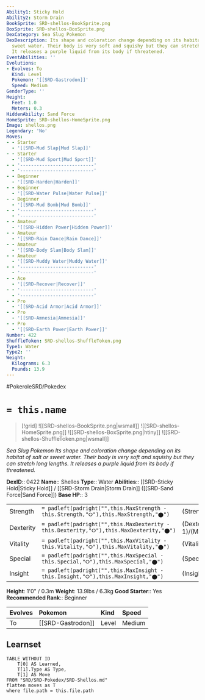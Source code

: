 ```yaml
---
Ability1: Sticky Hold
Ability2: Storm Drain
BookSprite: SRD-shellos-BookSprite.png
BoxSprite: SRD-shellos-BoxSprite.png
DexCategory: Sea Slug Pokemon
DexDescription: Its shape and coloration change depending on its habitat of salt or
  sweet water. Their body is very soft and squishy but they can stretch long lengths.
  It releases a purple liquid from its body if threatened.
EventAbilities: ''
Evolutions:
- Evolves: To
  Kind: Level
  Pokemon: '[[SRD-Gastrodon]]'
  Speed: Medium
GenderType: ''
Height:
  Feet: 1.0
  Meters: 0.3
HiddenAbility: Sand Force
HomeSprite: SRD-shellos-HomeSprite.png
Image: shellos.png
Legendary: 'No'
Moves:
- - Starter
  - '[[SRD-Mud Slap|Mud Slap]]'
- - Starter
  - '[[SRD-Mud Sport|Mud Sport]]'
- - '---------------------------'
  - '---------------------------'
- - Beginner
  - '[[SRD-Harden|Harden]]'
- - Beginner
  - '[[SRD-Water Pulse|Water Pulse]]'
- - Beginner
  - '[[SRD-Mud Bomb|Mud Bomb]]'
- - '---------------------------'
  - '---------------------------'
- - Amateur
  - '[[SRD-Hidden Power|Hidden Power]]'
- - Amateur
  - '[[SRD-Rain Dance|Rain Dance]]'
- - Amateur
  - '[[SRD-Body Slam|Body Slam]]'
- - Amateur
  - '[[SRD-Muddy Water|Muddy Water]]'
- - '---------------------------'
  - '---------------------------'
- - Ace
  - '[[SRD-Recover|Recover]]'
- - '---------------------------'
  - '---------------------------'
- - Pro
  - '[[SRD-Acid Armor|Acid Armor]]'
- - Pro
  - '[[SRD-Amnesia|Amnesia]]'
- - Pro
  - '[[SRD-Earth Power|Earth Power]]'
Number: 422
ShuffleToken: SRD-shellos-ShuffleToken.png
Type1: Water
Type2: ''
Weight:
  Kilograms: 6.3
  Pounds: 13.9
---
```


#PokeroleSRD/Pokedex

# `= this.name`

> [!grid]
> ![[SRD-shellos-BookSprite.png|wsmall]]
> ![[SRD-shellos-HomeSprite.png]]
> ![[SRD-shellos-BoxSprite.png|htiny]]
> ![[SRD-shellos-ShuffleToken.png|wsmall]]


*Sea Slug Pokemon*
*Its shape and coloration change depending on its habitat of salt or sweet water. Their body is very soft and squishy but they can stretch long lengths. It releases a purple liquid from its body if threatened.*

**DexID**:: 0422
**Name**:: Shellos
**Type**:: Water
**Abilities**:: [[SRD-Sticky Hold|Sticky Hold]] / [[SRD-Storm Drain|Storm Drain]] ([[SRD-Sand Force|Sand Force]])
**Base HP**:: 3

|           |                                                                                        |                                          |
| --------- | -------------------------------------------------------------------------------------- | ---------------------------------------- |
| Strength  | `= padleft(padright("",this.MaxStrength - this.Strength,"⭘"),this.MaxStrength,"⬤")`    | (Strength::2)/(MaxStrength::4)   |
| Dexterity | `= padleft(padright("",this.MaxDexterity - this.Dexterity,"⭘"),this.MaxDexterity,"⬤")` | (Dexterity:: 1)/(MaxDexterity::3) |
| Vitality  | `= padleft(padright("",this.MaxVitality - this.Vitality,"⭘"),this.MaxVitality,"⬤")`    | (Vitality::2)/(MaxVitality::4)   |
| Special   | `= padleft(padright("",this.MaxSpecial - this.Special,"⭘"),this.MaxSpecial,"⬤")`       | (Special::2)/(MaxSpecial::4)     |
| Insight   | `= padleft(padright("",this.MaxInsight - this.Insight,"⭘"),this.MaxInsight,"⬤")`       | (Insight::2)/(MaxInsight::4)     |

**Height**: 1'0" / 0.3m
**Weight**: 13.9lbs / 6.3kg
**Good Starter**:: Yes
**Recommended Rank**:: Beginner

| Evolves   | Pokemon           | Kind   | Speed   |
|:----------|:------------------|:-------|:--------|
| To        | [[SRD-Gastrodon]] | Level  | Medium  |

## Learnset

```dataview
TABLE WITHOUT ID
    T[0] AS Learned,
    T[1].Type AS Type,
    T[1] AS Move
FROM "SRD/SRD-Pokedex/SRD-Shellos.md"
flatten moves as T
where file.path = this.file.path
```

